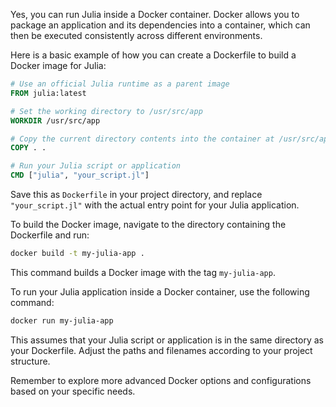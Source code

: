 Yes, you can run Julia inside a Docker container. Docker allows you to package an application and its dependencies into a container, which can then be executed consistently across different environments.

Here is a basic example of how you can create a Dockerfile to build a Docker image for Julia:

```Dockerfile
# Use an official Julia runtime as a parent image
FROM julia:latest

# Set the working directory to /usr/src/app
WORKDIR /usr/src/app

# Copy the current directory contents into the container at /usr/src/app
COPY . .

# Run your Julia script or application
CMD ["julia", "your_script.jl"]
```

Save this as `Dockerfile` in your project directory, and replace `"your_script.jl"` with the actual entry point for your Julia application.

To build the Docker image, navigate to the directory containing the Dockerfile and run:

```bash
docker build -t my-julia-app .
```

This command builds a Docker image with the tag `my-julia-app`.

To run your Julia application inside a Docker container, use the following command:

```bash
docker run my-julia-app
```

This assumes that your Julia script or application is in the same directory as your Dockerfile. Adjust the paths and filenames according to your project structure.

Remember to explore more advanced Docker options and configurations based on your specific needs.